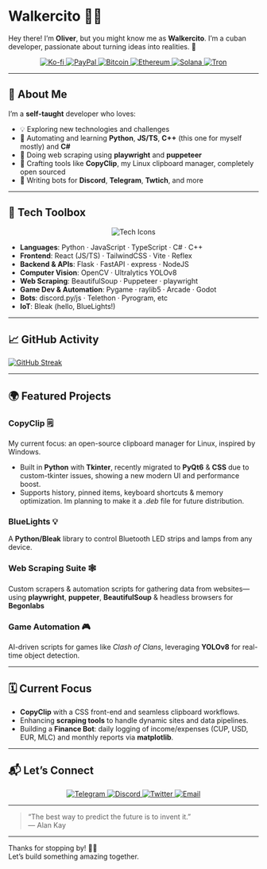 # Walkercito 🍉👋

Hey there! I’m **Oliver**, but you might know me as **Walkercito**. I’m a cuban developer, passionate about turning ideas into realities. 🌟

<div align="center">
  <a href="https://ko-fi.com/T6T018BZDZ">
    <img src="https://img.shields.io/badge/Support-Ko--fi-F16061?style=for-the-badge&logo=ko-fi&logoColor=white" alt="Ko-fi"/>
  </a>
  <a href="https://www.paypal.me/KarlaMejiasArian">
    <img src="https://img.shields.io/badge/Donate-PayPal-00457C?style=for-the-badge&logo=paypal&logoColor=white" alt="PayPal"/>
  </a>
  <a href="">
    <img src="https://img.shields.io/badge/Donate-BTC-F7931A?style=for-the-badge&logo=bitcoin&logoColor=white" alt="Bitcoin"/>
  </a>
  <a href="not-now">
    <img src="https://img.shields.io/badge/Donate-ETH-3C3C3D?style=for-the-badge&logo=ethereum&logoColor=white" alt="Ethereum"/>
  </a>
  <a href="not-now">
    <img src="https://img.shields.io/badge/Donate-SOL-66F9A1?style=for-the-badge&logo=solana&logoColor=white" alt="Solana"/>
  </a>
  <a href="not-now">
    <img src="https://img.shields.io/badge/Donate-TRX-CF202F?style=for-the-badge&logo=tron&logoColor=white" alt="Tron"/>
  </a>
</div>

---

## 🚀 About Me

I’m a **self-taught** developer who loves:

- 💡 Exploring new technologies and challenges  
- 🤖 Automating and learning **Python**, **JS/TS**, **C++** (this one for myself mostly) and **C#**
- 📑 Doing web scraping using **playwright** and **puppeteer**
- 💾 Crafting tools like **CopyClip**, my Linux clipboard manager, completely open sourced
- 📱 Writing bots for **Discord**, **Telegram**, **Twtich**, and more  

---

## 🔧 Tech Toolbox

<div align="center">
  <img src="https://skillicons.dev/icons?i=python,js,tsx,react,tailwind,opencv,discord,flask,fastapi" alt="Tech Icons"/>
</div>

- **Languages**: Python · JavaScript · TypeScript · C# · C++  
- **Frontend**: React (JS/TS) · TailwindCSS · Vite · Reflex  
- **Backend & APIs**: Flask · FastAPI · express · NodeJS  
- **Computer Vision**: OpenCV · Ultralytics YOLOv8  
- **Web Scraping**: BeautifulSoup · Puppeteer · playwright 
- **Game Dev & Automation**: Pygame · raylib5 · Arcade · Godot
- **Bots**: discord.py/js · Telethon · Pyrogram, etc
- **IoT**: Bleak (hello, BlueLights!)

---

## 📈 GitHub Activity

<a href="https://git.io/streak-stats">
  <img src="https://streak-stats.demolab.com?user=Walkercito&theme=cobalt&date_format=j%20M%5B%20Y%5D" alt="GitHub Streak" />
</a>

---

## 🌍 Featured Projects

### CopyClip 🗒️  
My current focus: an open-source clipboard manager for Linux, inspired by Windows.  
- Built in **Python** with **Tkinter**, recently migrated to **PyQt6** & **CSS** due to custom-tkinter issues, showing a new modern UI and performance boost.  
- Supports history, pinned items, keyboard shortcuts & memory optimization. Im planning to make it a *.deb* file for future distribution.

### BlueLights 💡  
A **Python/Bleak** library to control Bluetooth LED strips and lamps from any device.

### Web Scraping Suite 🕸️  
Custom scrapers & automation scripts for gathering data from websites—using **playwright**, **puppeter**, **BeautifulSoup** & headless browsers for **Begonlabs**

### Game Automation 🎮  
AI-driven scripts for games like *Clash of Clans*, leveraging **YOLOv8** for real-time object detection.

---

## 🗓️ Current Focus

- **CopyClip** with a CSS front-end and seamless clipboard workflows.  
- Enhancing **scraping tools** to handle dynamic sites and data pipelines.  
- Building a **Finance Bot**: daily logging of income/expenses (CUP, USD, EUR, MLC) and monthly reports via **matplotlib**.

---

## 📬 Let’s Connect

<div align="center">
  <a href="https://t.me/Walkercito" title="Telegram">
    <img src="https://img.shields.io/badge/Telegram-0078FF?style=for-the-badge&logo=telegram&logoColor=white" alt="Telegram"/>
  </a>
  <a href="https://discordapp.com/users/457318022357712906" title="Discord">
    <img src="https://img.shields.io/badge/Discord-7289DA?style=for-the-badge&logo=discord&logoColor=white" alt="Discord"/>
  </a>
  <a href="https://x.com/Walkercitodt" title="Twitter">
    <img src="https://img.shields.io/badge/Twitter-1DA1F2?style=for-the-badge&logo=twitter&logoColor=white" alt="Twitter"/>
  </a>
  <a href="mailto: walkercitoliver@gmail.com" title="Email">
    <img src="https://img.shields.io/badge/Email-D14836?style=for-the-badge&logo=gmail&logoColor=white" alt="Email"/>
  </a>
</div>

---

> “The best way to predict the future is to invent it.”  
> — Alan Kay

---

Thanks for stopping by! 🚀✨  
Let’s build something amazing together.
